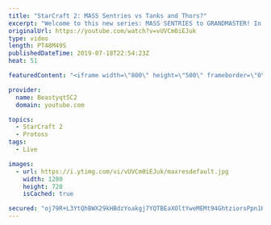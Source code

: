 ```yaml
---
title: "StarCraft 2: MASS Sentries vs Tanks and Thors?"
excerpt: "Welcome to this new series: MASS SENTRIES to GRANDMASTER! In this series, we will see how far I can get by playing ONLY Sentries on the ladder in ALL Protoss matchups!  There are sooo many gems from playing this series on stream - from splitting Sentries vs Ultralisks, to trying to break Terran Mech,"
originalUrl: https://youtube.com/watch?v=vUVCm0iEJuk
type: video
length: PT48M49S
publishedDateTime: 2019-07-18T22:54:23Z
heat: 51

featuredContent: "<iframe width=\"800\" height=\"500\" frameborder=\"0\" src=\"https://www.youtube.com/embed/vUVCm0iEJuk\" allow=\"accelerometer; autoplay; encrypted-media; gyroscope; picture-in-picture\" allowfullscreen></iframe>"

provider:
  name: BeastyqtSC2
  domain: youtube.com

topics:
  - StarCraft 2
  - Protoss
tags:
  - Live

images:
  - url: https://i.ytimg.com/vi/vUVCm0iEJuk/maxresdefault.jpg
    width: 1280
    height: 720
    isCached: true

secured: "oj79R+L3YtQhBWX29kHBdzYoakgj7YQTBEaXOltYweMEMt94GhtziorsPpn1HTaS58Dc2SQWngZOrOpt5OJELddqOqi4cm1uD2aN0cjFnyerpMZyreR2VhSuo53GIyihVzlS6TO0TkTT/OwcyCOS2Ql7w1XKuHcTqFdZ2Ntfl9XuRGhyQQ/Hli1lpvdFyyuoDslA6kO0GauEo3JMyCIbX+95FnLGl3mRMp8B1XT60sGSj5Mh+FpXV9XRrgv1CKqMZXGEYAeeEexQ6TJHd/nqTCPb8WU+dk9f7Pimdm4bIch8JIRyw5WeGaYE1YzrjAmn8fpvig3pVg1+96dbESTXmwcJ0dFWu32xopXQhPFc1cP9Hy3wnajjYeK8BvTauBx+R+L3DHpdtMG1qugzNg2Ppu0vHsLPWOoZ5gPuMTaLANY=;tkA83Gs4YOFUIuBipAUbiQ=="
---
```



